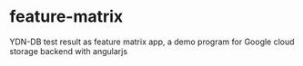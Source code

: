feature-matrix
==============

YDN-DB test result as feature matrix app, a demo program for Google cloud storage backend with angularjs
